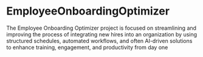 # EmployeeOnboardingOptimizer
The Employee Onboarding Optimizer project is focused on streamlining and improving the process of integrating new hires into an organization by using structured schedules, automated workflows, and often AI-driven solutions to enhance training, engagement, and productivity from day one
